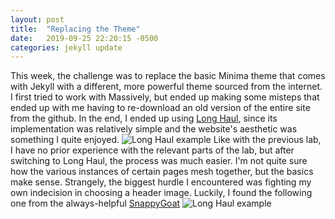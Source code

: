 ```yaml
---
layout: post
title:  "Replacing the Theme"
date:   2019-09-25 22:20:15 -0500
categories: jekyll update
---
```

This week, the challenge was to replace the basic Minima theme that comes with Jekyll with a different, more powerful theme sourced from the internet. I first tried to work with Massively, but ended up making some misteps that ended up with me having to re-download an old version of the entire site from the github. In the end, I ended up using [Long Haul][Long-Haul], since its implementation was relatively simple and the website's aesthetic was something I quite enjoyed.
![Long Haul example](https://www.wowthemes.net/assets/images/posts/jekyll-theme-long-haul.jpg "Long Haul example")
Like with the previous lab, I have no prior experience with the relevant parts of the lab, but after switching to Long Haul, the process was much easier. I'm not quite sure how the various instances of certain pages mesh together, but the basics make sense. Strangely, the biggest hurdle I encountered was fighting my own indecision in choosing a header image. Luckily, I found the following one from the always-helpful [SnappyGoat]
![Long Haul example](https://snappygoat.com/b/d2042aa4906e219127c9cce7a6c0cc5cb0169aec "Long Haul example")


[Long-Haul]: https://github.com/brianmaierjr/long-haul
[SnappyGoat]: https://snappygoat.com/
[jekyll-docs]: https://jekyllrb.com/docs/home
[jekyll-gh]:   https://github.com/jekyll/jekyll
[jekyll-talk]: https://talk.jekyllrb.com/
